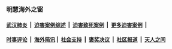
### 明慧海外之窗

####  [武汉肺炎](indexes/365.md?t=05090601) &nbsp;|&nbsp;  [迫害案例综述](indexes/328.md?t=05090601) &nbsp;|&nbsp; [迫害致死案例](indexes/277.md?t=05090601)  &nbsp;|&nbsp; [更多迫害案例](indexes/81.md?t=05090601)  &nbsp;|&nbsp; 
####  [时事评论](indexes/19.md?t=05090601) &nbsp;|&nbsp; [海外简讯](indexes/245.md?t=05090601)&nbsp;|&nbsp;  [社会支持](indexes/140.md?t=05090601) &nbsp;|&nbsp; [褒奖决议](indexes/282.md?t=05090601) &nbsp;|&nbsp; [社区报道](indexes/91.md?t=05090601)  &nbsp;|&nbsp; [天人之间](indexes/78.md?t=05090601) 

